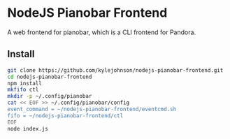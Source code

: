 NodeJS Pianobar Frontend
========================

A web frontend for pianobar, which is a CLI frontend for Pandora.

Install
-------
```bash
git clone https://github.com/kylejohnson/nodejs-pianobar-frontend.git
cd nodejs-pianobar-frontend
npm install
mkfifo ctl
mkdir -p ~/.config/pianobar
cat << EOF >> ~/.config/pianobar/config
event_command = ~/nodejs-pianobar-frontend/eventcmd.sh
fifo = ~/nodejs-pianobar-frontend/ctl
EOF
node index.js
```

